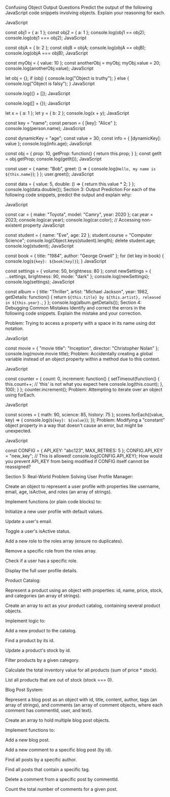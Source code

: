 Confusing Object Output Questions
Predict the output of the following JavaScript code snippets involving objects. Explain your reasoning for each.

JavaScript

const obj1 = { a: 1 };
const obj2 = { a: 1 };
console.log(obj1 == obj2);
console.log(obj1 === obj2);
JavaScript

const objA = { b: 2 };
const objB = objA;
console.log(objA == objB);
console.log(objA === objB);
JavaScript

const myObj = { value: 10 };
const anotherObj = myObj;
myObj.value = 20;
console.log(anotherObj.value);
JavaScript

let obj = {};
if (obj) {
    console.log("Object is truthy");
} else {
    console.log("Object is falsy");
}
JavaScript

console.log({} + []);
JavaScript

console.log([] + {});
JavaScript

let x = { a: 1 };
let y = { b: 2 };
console.log(x + y);
JavaScript

const key = "name";
const person = { [key]: "Alice" };
console.log(person.name);
JavaScript

const dynamicKey = "age";
const value = 30;
const info = { [dynamicKey]: value };
console.log(info.age);
JavaScript

const obj = {
    prop: 10,
    getProp: function() {
        return this.prop;
    }
};
const getIt = obj.getProp;
console.log(getIt());
JavaScript

const user = {
    name: "Bob",
    greet: () => {
        console.log(`Hello, my name is ${this.name}`);
    }
};
user.greet();
JavaScript

const data = {
    value: 5,
    double: () => {
        return this.value * 2;
    }
};
console.log(data.double());
Section 3: Output Prediction
For each of the following code snippets, predict the output and explain why:

JavaScript

const car = {
    make: "Toyota",
    model: "Camry",
    year: 2020
};
car.year = 2023;
console.log(car.year);
console.log(car.color); // Accessing non-existent property
JavaScript

const student = { name: "Eve", age: 22 };
student.course = "Computer Science";
console.log(Object.keys(student).length);
delete student.age;
console.log(student);
JavaScript

const book = { title: "1984", author: "George Orwell" };
for (let key in book) {
    console.log(`${key}: ${book[key]}`);
}
JavaScript

const settings = { volume: 50, brightness: 80 };
const newSettings = { ...settings, brightness: 90, mode: "dark" };
console.log(newSettings);
console.log(settings);
JavaScript

const album = {
    title: "Thriller",
    artist: "Michael Jackson",
    year: 1982,
    getDetails: function() {
        return `${this.title} by ${this.artist}, released in ${this.year}.`;
    }
};
console.log(album.getDetails());
Section 4: Debugging Common Mistakes
Identify and correct the errors in the following code snippets. Explain the mistake and your correction.

Problem: Trying to access a property with a space in its name using dot notation.

JavaScript

const movie = { "movie title": "Inception", director: "Christopher Nolan" };
console.log(movie.movie title);
Problem: Accidentally creating a global variable instead of an object property within a method due to this context.

JavaScript

const counter = {
    count: 0,
    increment: function() {
        setTimeout(function() {
            this.count++; // 'this' is not what you expect here
            console.log(this.count);
        }, 100);
    }
};
counter.increment();
Problem: Attempting to iterate over an object using forEach.

JavaScript

const scores = { math: 90, science: 85, history: 75 };
scores.forEach((value, key) => {
    console.log(`${key}: ${value}`);
});
Problem: Modifying a "constant" object property in a way that doesn't cause an error, but might be unexpected.

JavaScript

const CONFIG = {
    API_KEY: "abc123",
    MAX_RETRIES: 5
};
CONFIG.API_KEY = "new_key"; // This is allowed!
console.log(CONFIG.API_KEY);
How would you prevent API_KEY from being modified if CONFIG itself cannot be reassigned?

Section 5: Real-World Problem Solving
User Profile Manager:

Create an object to represent a user profile with properties like username, email, age, isActive, and roles (an array of strings).

Implement functions (or plain code blocks) to:

Initialize a new user profile with default values.

Update a user's email.

Toggle a user's isActive status.

Add a new role to the roles array (ensure no duplicates).

Remove a specific role from the roles array.

Check if a user has a specific role.

Display the full user profile details.

Product Catalog:

Represent a product using an object with properties: id, name, price, stock, and categories (an array of strings).

Create an array to act as your product catalog, containing several product objects.

Implement logic to:

Add a new product to the catalog.

Find a product by its id.

Update a product's stock by id.

Filter products by a given category.

Calculate the total inventory value for all products (sum of price * stock).

List all products that are out of stock (stock === 0).

Blog Post System:

Represent a blog post as an object with id, title, content, author, tags (an array of strings), and comments (an array of comment objects, where each comment has commentId, user, and text).

Create an array to hold multiple blog post objects.

Implement functions to:

Add a new blog post.

Add a new comment to a specific blog post (by id).

Find all posts by a specific author.

Find all posts that contain a specific tag.

Delete a comment from a specific post by commentId.

Count the total number of comments for a given post.
